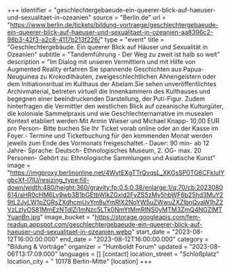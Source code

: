 +++
identifier = "geschlechtergebaeude-ein-queerer-blick-auf-haeuser-und-sexualitaet-in-ozeanien"
source = "Berlin.de"
url = "https://www.berlin.de/tickets/bildung-vortraege/geschlechtergebaeude-ein-queerer-blick-auf-haeuser-und-sexualitaet-in-ozeanien-aa8396c2-98b3-42f3-a2c8-4117b213f226/"
type = "event"
title = "Geschlechtergebäude. Ein queerer Blick auf Häuser und Sexualität in Ozeanien"
subtitle = "Tandemführung - Der Weg zu zweit ist halb so weit"
description = "Im Dialog mit unseren Vermittlern und mit Hilfe von Augmented Reality erfahren Sie spannende Geschichten aus Papua-Neuguinea zu Krokodilhäuten, zweigeschlechtlichen Ahnengeistern oder dem Initiationsritual im Kulthaus der Abelam.Sie sehen unveröffentlichtes Archivmaterial, betreten virtuell die Innenkammern des Kulthauses und begegnen einer beeindruckenden Darstellung, der Puti-Figur. Zudem hinterfragen die Vermittler den westlichen Blick auf ozeanische Kulturgüter, die koloniale Sammelpraxis und wie Geschlechternarrative im musealen Kontext etabliert werden.Mit Armin Wieser und Michael Knapp- 10,00 EUR pro Person- Bitte buchen Sie Ihr Ticket vorab online oder an der Kasse im Foyer.- Termine und Ticketbuchung für den kommenden Monat werden jeweils zum Ende des Vormonats freigeschaltet.- Dauer: 90 min- ab 12 Jahre- Sprache: Deutsch- Ethnologisches Museum, 2. OG- max. 20 Personen- Gehört zu: Ethnologische Sammlungen und Asiatische Kunst"
image = "https://imgproxy.berlinonline.net/4WytEXgTTrQvqsL_XKGsSP0TG6CFkIulYgbcXf-I7lU/resizing_type:fill-down/width:480/height:360/gravity:fp:0.5:0.38/enlarge:1/q:70/cb:2023080614/aHR0cHM6Ly9wb3B1bGEtbWlkZGxld2FyZS5zMy5hbWF6b25hd3MuY29tL2JvLW1pZGRsZXdhcmUvYm8uYmRlX2NoYW5uZWwuZXZlbnQvaW1hZ2VzLzIyOS81MmEzNTdlZi1mNzc5LTk0NmYtMmRlNS0yMTM3ZmQ4NGZlMTYuanBn.jpg"
image_bucket = "https://storage.googleapis.com/fem-readup.appspot.com/geschlechtergebaeude-ein-queerer-blick-auf-haeuser-und-sexualitaet-in-ozeanien.webp"
start_date = "2023-08-12T16:00:00.000"
end_date = "2023-08-12T16:00:00.000"
category = "Bildung & Vorträge"
organizer = "Humboldt Forum"
updated = "2023-08-06T13:17:09.000"
languages = []
[contact]
location_street = "Schloßplatz"
location_city = " 10178 Berlin-Mitte"
[location]
+++